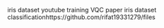 iris dataset youtube training
VQC paper
iris dataset classificationhttps://github.com/rifat19331279/files
